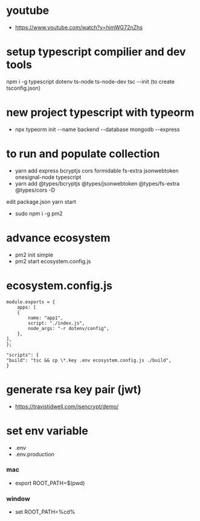 # youtube

- https://www.youtube.com/watch?v=himWG72nZhs

# setup typescript compilier and dev tools

npm i -g typescript dotenv ts-node ts-node-dev
tsc --init (to create tsconfig.json)

# new project typescript with typeorm

- npx typeorm init --name backend --database mongodb --express

# to run and populate collection

- yarn add express bcryptjs cors formidable fs-extra jsonwebtoken onesignal-node typescript
- yarn add @types/bcryptjs @types/jsonwebtoken @types/fs-extra @types/cors -D

edit package.json
yarn start

- sudo npm i -g pm2

# advance ecosystem

- pm2 init simple
- pm2 start ecosystem.config.js

# ecosystem.config.js

```
module.exports = {
    apps: [
    {
        name: "app1",
        script: "./index.js",
        node_args: "-r dotenv/config",
    },
],
};

"scripts": {
"build": "tsc && cp \*.key .env ecosystem.config.js ./build",
}
```

# generate rsa key pair (jwt)

- https://travistidwell.com/jsencrypt/demo/

# set env variable

- .env
- .env.production

### mac

- export ROOT_PATH=$(pwd)

### window

- set ROOT_PATH=%cd%
